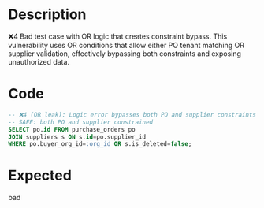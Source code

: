 # Description
❌4 Bad test case with OR logic that creates constraint bypass. This vulnerability uses OR conditions that allow either PO tenant matching OR supplier validation, effectively bypassing both constraints and exposing unauthorized data.

# Code
```sql
-- ❌4 (OR leak): Logic error bypasses both PO and supplier constraints
-- SAFE: both PO and supplier constrained
SELECT po.id FROM purchase_orders po
JOIN suppliers s ON s.id=po.supplier_id
WHERE po.buyer_org_id=:org_id OR s.is_deleted=false;
```

# Expected
bad